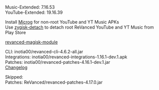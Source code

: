 Music-Extended: 7.16.53  
YouTube-Extended: 19.16.39  

Install [Microg](https://github.com/ReVanced/GmsCore/releases) for non-root YouTube and YT Music APKs  
Use [zygisk-detach](https://github.com/j-hc/zygisk-detach) to detach root ReVanced YouTube and YT Music from Play Store  

[revanced-magisk-module](https://github.com/j-hc/revanced-magisk-module)
  
CLI: inotia00/revanced-cli-4.6.2-all.jar  
Integrations: inotia00/revanced-integrations-1.16.1-dev.1.apk  
Patches: inotia00/revanced-patches-4.16.1-dev.1.jar  
[Changelog](https://github.com/inotia00/revanced-patches/releases/tag/v4.16.1-dev.1)  

Skipped:  
Patches: ReVanced/revanced-patches-4.17.0.jar        
